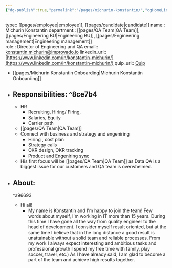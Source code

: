 ```yaml
---
{"dg-publish":true,"permalink":"/pages/michurin-konstantin/","dgHomeLink":true,"dgPassFrontmatter":false}
---
```



type:: [[pages/employee|employee]], [[pages/candidate|candidate]]
name:: Michurin Konstantin
department:: [[pages/QA Team|QA Team]], [[pages/Engineering BU|Engineering BU]], [[pages/Engineering management|Engineering management]]  
role::  Director of Engineering and QA
email:: konstantin.michurin@improvado.io
linkedin_url::  [https://www.linkedin.com/in/konstantin-michurin/](https://www.linkedin.com/in/konstantin-michurin/)
quip_url:: [Quip](https://improvado.quip.com/XgXSAKSNq4uA)

- [[pages/Michurin Konstantin Onboarding|Michurin Konstantin Onboarding]]


- ## Responsibilities: ^8ce7b4
	- HR 
		- Recruiting, Hiring/ Firing,
		- Salaries, Equity
		- Carrier path
	- [[pages/QA Team|QA Team]] 
	- Connect with business and strategy and engeniring 
		- Hiring , cost plan
		- Strategy calls
		- OKR design, OKR tracking
		- Product and Engeniring  sync 
	- His first focus will be [[pages/QA Team|QA Team]] as Data QA is a biggest issue for our customers and QA team is overwhelmed. 


- ## About:
	^a96693
	- Hi all! 
		- My name is Konstantin and I'm happy to join the team! Few words about myself, I'm working in IT more than 15 years. During this time I have gone all the way from quality engineer to the head of development. I consider myself result oriented, but at the same time I believe that in the long distance a good result is unattainable without a solid team and reliable processes. From my work I always expect interesting and ambitious tasks and professional growth I spend my free time with family, play soccer, travel, etc.) As I have already said, I am glad to become a part of the team and achieve high results together.

